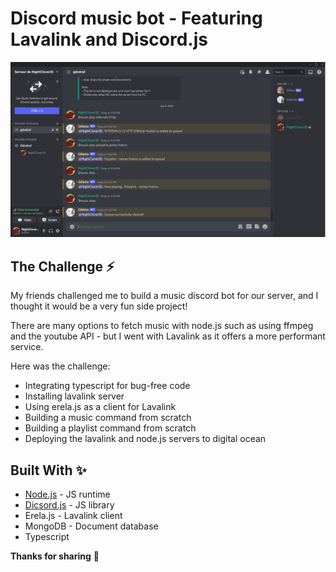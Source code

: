 # Discord music bot - Featuring Lavalink and Discord.js

![Discord music bot preview image](./public/preview.png)

## The Challenge ⚡️

My friends challenged me to build a music discord bot for our server, and I thought it would be a very fun side project!

There are many options to fetch music with node.js such as using ffmpeg and the youtube API - but I went with Lavalink as it offers a more performant service.

Here was the challenge:

- Integrating typescript for bug-free code
- Installing lavalink server
- Using erela.js as a client for Lavalink
- Building a music command from scratch
- Building a playlist command from scratch
- Deploying the lavalink and node.js servers to digital ocean

## Built With ✨

- [Node.js](https://nodejs.org/) - JS runtime
- [Dicsord.js](https://discord.js.org) - JS library
- Erela.js - Lavalink client
- MongoDB - Document database
- Typescript

**Thanks for sharing** 🚀

